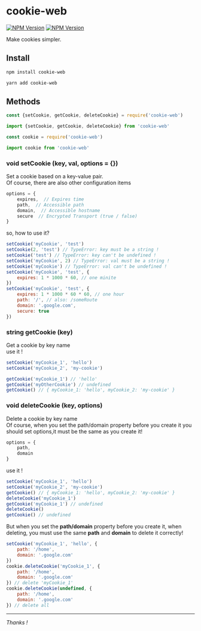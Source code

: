 # cookie-web

[![NPM Version][npm-image]][npm-url]
[![NPM Version][download-image]][npm-url]

Make cookies simpler.
## Install

```sh
npm install cookie-web
```

```sh
yarn add cookie-web
```

## Methods

```js
const {setCookie, getCookie, deleteCookie} = require('cookie-web')
```

```js
import {setCookie, getCookie, deleteCookie} from 'cookie-web'
```
```js
const cookie = require('cookie-web')
```

```js
import cookie from 'cookie-web'
```

### void setCookie (key, val, options = {})
Set a cookie based on a key-value pair.  
Of course, there are also other configuration items

```js
options = {  
    expires,  // Expires time
    path,  // Accessible path
    domain,  // Accessible hostname
    secure  // Encrypted Transport (true / false)
}
```

so, how to use it?

```js
setCookie('myCookie', 'test')
setCookie(2, 'test') // TypeError: key must be a string !
setCookie('test') // TypeError: key can't be undefined !
setCookie('myCookie', 2) // TypeError: val must be a string !
setCookie('myCookie') // TypeError: val can't be undefined !
setCookie('myCookie', 'test', {
    expires: 1 * 1000 * 60, // one minite
})
setCookie('myCookie', 'test', {
    expires: 1 * 1000 * 60 * 60, // one hour
    path: '/', // also: /someRoute
    domain: '.google.com',
    secure: true
})
```

### string getCookie (key)
Get a cookie by key name  
use it !  

```js
setCookie('myCookie_1', 'hello')
setCookie('myCookie_2', 'my-cookie')

getCookie('myCookie_1') // 'hello'
getCookie('myOtherCookie') // undefined
getCookie() // { myCookie_1: 'hello', myCookie_2: 'my-cookie' }
```

### void deleteCookie (key, options)
Delete a cookie by key name  
Of course, when you set the path/domain property before you create it
you should set options,it must be the same as you create it!
```js
options = {
    path,
    domain
}
```
use it !  

```js
setCookie('myCookie_1', 'hello')
setCookie('myCookie_2', 'my-cookie')
getCookie() // { myCookie_1: 'hello', myCookie_2: 'my-cookie' }
deleteCookie('myCookie_1')
getCookie('myCookie_1') // undefined
deleteCookie()
getCookie() // undefined
```
But when you set the **path/domain** property before you create it, when deleting, you must use the same **path** and **domain** to delete it correctly!
```js
setCookie('myCookie_1', 'hello', {
    path: '/home',
    domain: '.google.com'
})
cookie.deleteCookie('myCookie_1', {
    path: '/home',
    domain: '.google.com'
}) // delete 'myCookie_1'
cookie.deleteCookie(undefined, {
    path: '/home',
    domain: '.google.com'
}) // delete all
```

- - -

*Thanks !*

[npm-image]: https://img.shields.io/npm/v/cookie-web.svg?style=flat
[npm-url]: https://www.npmjs.com/package/cookie-web
[download-image]: https://img.shields.io/myget/mongodb/dt/cookie-web.svg